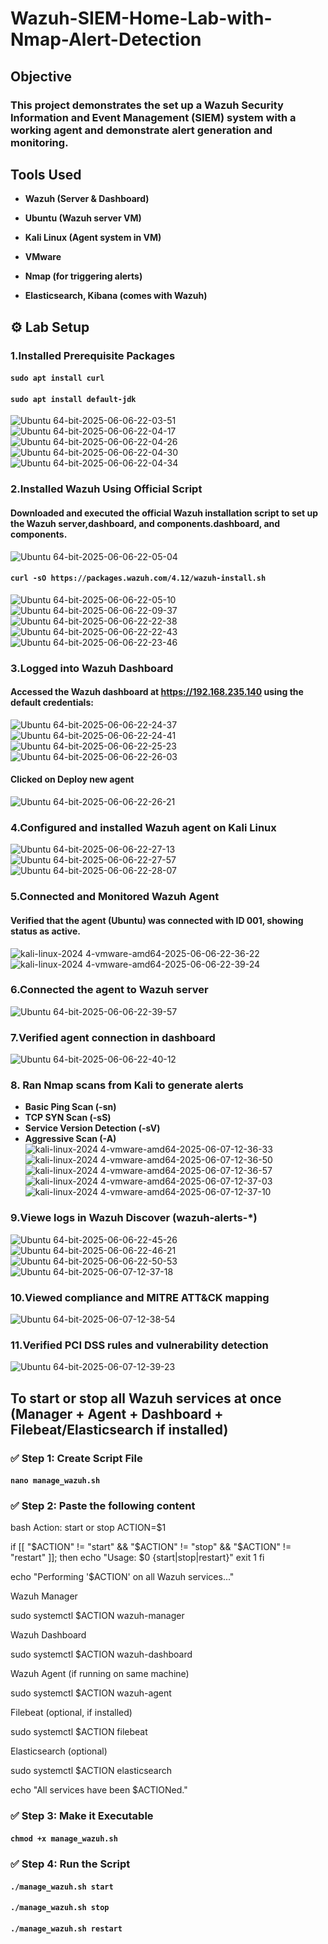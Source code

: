 # Wazuh-SIEM-Home-Lab-with-Nmap-Alert-Detection  

## Objective

### This project demonstrates the set up a Wazuh Security Information and Event Management (SIEM) system with a working agent and demonstrate alert generation and monitoring.

## Tools Used
- **Wazuh (Server & Dashboard)**
 
- **Ubuntu (Wazuh server VM)**
 
- **Kali Linux (Agent system in VM)**
 
- **VMware**
 
- **Nmap (for triggering alerts)**
 
- **Elasticsearch, Kibana (comes with Wazuh)**
  
## ⚙️ Lab Setup

### 1.Installed Prerequisite Packages
#### ```sudo apt install curl``` 
#### ```sudo apt install default-jdk```
![Ubuntu 64-bit-2025-06-06-22-03-51](https://github.com/user-attachments/assets/310730c5-055e-410f-a90d-6aae3cba7869)
![Ubuntu 64-bit-2025-06-06-22-04-17](https://github.com/user-attachments/assets/851f39fa-eae8-45ab-973e-6ce2a6768128)
![Ubuntu 64-bit-2025-06-06-22-04-26](https://github.com/user-attachments/assets/63710ee7-991c-4d84-9c6f-af0df4f9a90d)
![Ubuntu 64-bit-2025-06-06-22-04-30](https://github.com/user-attachments/assets/d261d876-c811-402c-a713-f15b2382b841)
![Ubuntu 64-bit-2025-06-06-22-04-34](https://github.com/user-attachments/assets/1136bb4e-efdc-4dfc-b40f-915e1985b85a)
### 2.Installed Wazuh Using Official Script
#### Downloaded and executed the official Wazuh installation script to set up the Wazuh server,dashboard, and components.dashboard, and components.
![Ubuntu 64-bit-2025-06-06-22-05-04](https://github.com/user-attachments/assets/ce61b60f-1a6c-4104-80ce-83a98eefff32)
#### ```curl -sO https://packages.wazuh.com/4.12/wazuh-install.sh```
![Ubuntu 64-bit-2025-06-06-22-05-10](https://github.com/user-attachments/assets/d92f362a-8d69-4007-8f32-dc18c631a21c)
![Ubuntu 64-bit-2025-06-06-22-09-37](https://github.com/user-attachments/assets/eb6a3118-45be-45db-9312-171d6bb2a18f)
![Ubuntu 64-bit-2025-06-06-22-22-38](https://github.com/user-attachments/assets/ab2435b1-5fb6-4df8-8cf2-be971587d2a4)
![Ubuntu 64-bit-2025-06-06-22-22-43](https://github.com/user-attachments/assets/fff35b46-e88b-413d-a87b-b8d3039cba9d)
![Ubuntu 64-bit-2025-06-06-22-23-46](https://github.com/user-attachments/assets/db30794f-b59c-4186-9619-b1b79f853530)
### 3.Logged into Wazuh Dashboard
#### Accessed the Wazuh dashboard at https://192.168.235.140 using the default credentials:
![Ubuntu 64-bit-2025-06-06-22-24-37](https://github.com/user-attachments/assets/b8d2702b-e36b-44ed-a11e-b1b86e93b445)
![Ubuntu 64-bit-2025-06-06-22-24-41](https://github.com/user-attachments/assets/43d47594-5c27-4ea0-9271-c320b4776717)
![Ubuntu 64-bit-2025-06-06-22-25-23](https://github.com/user-attachments/assets/309bdc0e-c3ca-4ca7-8485-a2969839c0fc)
![Ubuntu 64-bit-2025-06-06-22-26-03](https://github.com/user-attachments/assets/ef0cc65a-f1da-4443-b704-7258282f965d)
#### Clicked on Deploy new agent
![Ubuntu 64-bit-2025-06-06-22-26-21](https://github.com/user-attachments/assets/d434422f-6c40-4495-aa06-37cd5e190b8b)
### 4.Configured and installed Wazuh agent on Kali Linux
![Ubuntu 64-bit-2025-06-06-22-27-13](https://github.com/user-attachments/assets/b0dafe6c-a922-47df-8acf-3b1565d95979)
![Ubuntu 64-bit-2025-06-06-22-27-57](https://github.com/user-attachments/assets/4eb20c4b-42dd-4b67-bdef-9d66c9b989b2)
![Ubuntu 64-bit-2025-06-06-22-28-07](https://github.com/user-attachments/assets/a4eb5fa8-8cfd-4fa3-8b9d-d2a1714c81aa)
### 5.Connected and Monitored Wazuh Agent
#### Verified that the agent (Ubuntu) was connected with ID 001, showing status as active.
![kali-linux-2024 4-vmware-amd64-2025-06-06-22-36-22](https://github.com/user-attachments/assets/54281579-5348-4807-9cd7-180a05bd2a6d)
![kali-linux-2024 4-vmware-amd64-2025-06-06-22-39-24](https://github.com/user-attachments/assets/7de18ac3-7ec4-4a02-aaef-8e504ee531c3)
### 6.Connected the agent to Wazuh server
![Ubuntu 64-bit-2025-06-06-22-39-57](https://github.com/user-attachments/assets/ef82c06d-0a56-4229-88af-9464dcb6928c)
### 7.Verified agent connection in dashboard
![Ubuntu 64-bit-2025-06-06-22-40-12](https://github.com/user-attachments/assets/5d80958a-fa0f-4a87-8d7f-dd61bacc2849)
### 8. Ran Nmap scans from Kali to generate alerts
 - **Basic Ping Scan (-sn)**
 - **TCP SYN Scan (-sS)**
 -  **Service Version Detection (-sV)**
 - **Aggressive Scan (-A)**
![kali-linux-2024 4-vmware-amd64-2025-06-07-12-36-33](https://github.com/user-attachments/assets/9f1c7f4a-1308-4420-94e6-5cb5c8548e9a)
![kali-linux-2024 4-vmware-amd64-2025-06-07-12-36-50](https://github.com/user-attachments/assets/87b0e78c-6f8c-4679-86cc-fe28a20f8651)
![kali-linux-2024 4-vmware-amd64-2025-06-07-12-36-57](https://github.com/user-attachments/assets/2bbcad06-91c0-4e4d-9585-aa3ad414a40f)
![kali-linux-2024 4-vmware-amd64-2025-06-07-12-37-03](https://github.com/user-attachments/assets/60847384-5578-41bc-b0e7-59ac39185ed7)
![kali-linux-2024 4-vmware-amd64-2025-06-07-12-37-10](https://github.com/user-attachments/assets/fbb769a2-e272-4605-a26d-8c32463f23e1)
### 9.Viewe logs in Wazuh Discover (wazuh-alerts-*)
![Ubuntu 64-bit-2025-06-06-22-45-26](https://github.com/user-attachments/assets/da65480f-266e-43c0-ac0e-024e5657b37f)
![Ubuntu 64-bit-2025-06-06-22-46-21](https://github.com/user-attachments/assets/fbb768b5-5aee-47d4-ae66-9eee7c5ac3eb)
![Ubuntu 64-bit-2025-06-06-22-50-53](https://github.com/user-attachments/assets/c15d2614-eb48-4945-aad9-49fda85c6ce6)
![Ubuntu 64-bit-2025-06-07-12-37-18](https://github.com/user-attachments/assets/8fa5f3a8-2d64-493d-9be8-6ce06309a2a2)
### 10.Viewed compliance and MITRE ATT&CK mapping
![Ubuntu 64-bit-2025-06-07-12-38-54](https://github.com/user-attachments/assets/ee31fb80-072f-449b-90bd-615fffcbf539)
### 11.Verified PCI DSS rules and vulnerability detection
![Ubuntu 64-bit-2025-06-07-12-39-23](https://github.com/user-attachments/assets/da549567-7dcd-4fe1-92ec-5c32e6a61bdb)

## To start or stop all Wazuh services at once (Manager + Agent + Dashboard + Filebeat/Elasticsearch if installed)

###  ✅ Step 1: Create Script File
#### **```nano manage_wazuh.sh```**
###  ✅ Step 2: Paste the following content

bash
Action: start or stop
ACTION=$1

if [[ "$ACTION" != "start" && "$ACTION" != "stop" && "$ACTION" != "restart" ]]; then
  echo "Usage: $0 {start|stop|restart}"
  exit 1
fi

echo "Performing '$ACTION' on all Wazuh services..."

Wazuh Manager

sudo systemctl $ACTION wazuh-manager

Wazuh Dashboard

sudo systemctl $ACTION wazuh-dashboard

Wazuh Agent (if running on same machine)

sudo systemctl $ACTION wazuh-agent

Filebeat (optional, if installed)

sudo systemctl $ACTION filebeat

Elasticsearch (optional)

sudo systemctl $ACTION elasticsearch

echo "All services have been $ACTIONed." 

### ✅ Step 3: Make it Executable
#### **```chmod +x manage_wazuh.sh```**

### ✅ Step 4: Run the Script
#### **```./manage_wazuh.sh start```**

#### **```./manage_wazuh.sh stop```**

#### **```./manage_wazuh.sh restart```**



